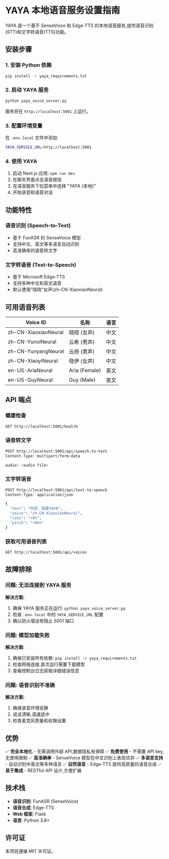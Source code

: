 # YAYA 本地语音服务设置指南

YAYA 是一个基于 SenseVoice 和 Edge-TTS 的本地语音服务,提供语音识别(STT)和文字转语音(TTS)功能。

## 安装步骤

### 1. 安装 Python 依赖

```bash
pip install -r yaya_requirements.txt
```

### 2. 启动 YAYA 服务

```bash
python yaya_voice_server.py
```

服务将在 `http://localhost:5001` 上运行。

### 3. 配置环境变量

在 `.env.local` 文件中添加:

```bash
YAYA_SERVICE_URL=http://localhost:5001
```

### 4. 使用 YAYA

1. 启动 Next.js 应用: `npm run dev`
2. 在聊天界面点击语音按钮
3. 在语音服务下拉菜单中选择 "YAYA (本地)"
4. 开始录音和语音对话

## 功能特性

### 语音识别 (Speech-to-Text)
- 基于 FunASR 的 SenseVoice 模型
- 支持中文、英文等多语言自动识别
- 高准确率的语音转文字

### 文字转语音 (Text-to-Speech)
- 基于 Microsoft Edge-TTS
- 支持多种中文和英文语音
- 默认使用"晓晓"女声(zh-CN-XiaoxiaoNeural)

## 可用语音列表

| Voice ID | 名称 | 语言 |
|----------|------|------|
| zh-CN-XiaoxiaoNeural | 晓晓 (女声) | 中文 |
| zh-CN-YunxiNeural | 云希 (男声) | 中文 |
| zh-CN-YunyangNeural | 云扬 (男声) | 中文 |
| zh-CN-XiaoyiNeural | 晓伊 (女声) | 中文 |
| en-US-AriaNeural | Aria (Female) | 英文 |
| en-US-GuyNeural | Guy (Male) | 英文 |

## API 端点

### 健康检查
```bash
GET http://localhost:5001/health
```

### 语音转文字
```bash
POST http://localhost:5001/api/speech-to-text
Content-Type: multipart/form-data

audio: <audio file>
```

### 文字转语音
```bash
POST http://localhost:5001/api/text-to-speech
Content-Type: application/json

{
  "text": "你好，我是YAYA",
  "voice": "zh-CN-XiaoxiaoNeural",
  "rate": "+0%",
  "pitch": "+0Hz"
}
```

### 获取可用语音列表
```bash
GET http://localhost:5001/api/voices
```

## 故障排除

### 问题: 无法连接到 YAYA 服务

**解决方案:**
1. 确保 YAYA 服务正在运行: `python yaya_voice_server.py`
2. 检查 `.env.local` 中的 `YAYA_SERVICE_URL` 配置
3. 确认防火墙没有阻止 5001 端口

### 问题: 模型加载失败

**解决方案:**
1. 确保已安装所有依赖: `pip install -r yaya_requirements.txt`
2. 检查网络连接,首次运行需要下载模型
3. 查看控制台日志获取详细错误信息

### 问题: 语音识别不准确

**解决方案:**
1. 确保录音环境安静
2. 说话清晰,语速适中
3. 检查麦克风质量和权限设置

## 优势

✅ **完全本地化** - 无需调用外部 API,数据隐私有保障
✅ **免费使用** - 不需要 API key,无使用限制
✅ **高准确率** - SenseVoice 模型在中文识别上表现优异
✅ **多语言支持** - 自动识别中英文等多种语言
✅ **自然语音** - Edge-TTS 提供高质量的语音合成
✅ **易于集成** - RESTful API 设计,方便扩展

## 技术栈

- **语音识别**: FunASR (SenseVoice)
- **语音合成**: Edge-TTS
- **Web 框架**: Flask
- **语言**: Python 3.8+

## 许可证

本项目遵循 MIT 许可证。
